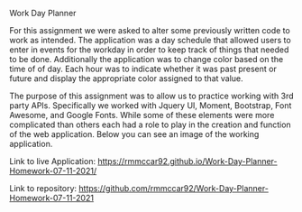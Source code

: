 Work Day Planner 

For this assignment we were asked to alter some previously written code to work as intended. The application was a day schedule that allowed users to enter in events for the workday in order to keep track of things that needed to be done. Additionally the application was to change color based on the time of of day. Each hour was to indicate whether it was past present or future and display the appropriate color assigned to that value. 

The purpose of this assignment was to allow us to practice working with 3rd party APIs. Specifically we worked with Jquery UI, Moment, Bootstrap, Font Awesome, and Google Fonts. While some of these elements were more complicated than others each had a role to play in the creation and function of the web application. Below you can see an image of the working application. 

Link to live Application: https://rmmccar92.github.io/Work-Day-Planner-Homework-07-11-2021/

Link to repository: https://github.com/rmmccar92/Work-Day-Planner-Homework-07-11-2021